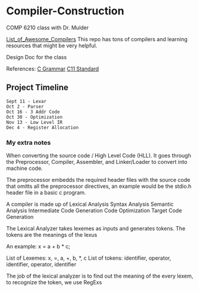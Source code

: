 # Compiler-Construction
COMP 6210 class with Dr. Mulder


[List_of_Awesome_Compilers](https://github.com/aalhour/awesome-compilers?tab=readme-ov-file#educational-and-toy-projects) This repo has tons of compilers and learning resources that might be very helpful.

Design Doc for the class 



References:
    [C Grammar](https://www2.cs.arizona.edu/~debray/Teaching/CSc453/DOCS/cminusminusspec.html)
    [C11 Standard](https://www.open-std.org/jtc1/sc22/WG14/www/docs/n1570.pdf)



## Project Timeline
    Sept 11 - Lexar
    Oct 2 - Parser
    Oct 16 - 3 Addr Code
    Oct 30 - Optimization
    Nov 13 - Low Level IR
    Dec 4 - Register Allocation

### My extra notes


When converting the source code / High Level Code (HLL). It goes through the Preprocessor, Compiler, Assembler, and Linker/Loader to convert into machine code.


The preprocessor embedds the required header files with the source code that omitts all the preprocessor directives, an example would be the stdio.h header file in a basic c program. 



A compiler is made up of
    Lexical Analysis
    Syntax Analysis
    Semantic Analysis
    Intermediate Code Generation
    Code Optimization
    Target Code Generation


The Lexical Analyzer takes lexemes as inputs and generates tokens. The tokens are the meanings of the lexus

An example: x = a + b * c;

List of Lexemes: x, =, a, +, b, *, c
List of tokens: identifier, operator, identifier, operator, identifier

The job of the lexical analyzer is to find out the meaning of the every lexem, to recognize the token, we use RegExs


